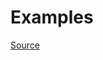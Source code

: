 


# Examples


[Source](http://www.rubydoc.info/gems/rubocop/RuboCop/Cop/Layout/SpaceInsideBlockBraces)